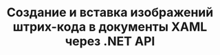 ---
############################# Static ############################
layout: "auto-gen-gist"
draft: false
path: "ru/assembly/net/barcode/xaml/"
otherformats: PDF HTML XPS TIFF MHTML TXT EPUB SVG PS PCL XML OXPS MD EML EMLX MSG 

############################# Head ############################
head_title: "Создание и добавление изображений штрих-кода в документы и электронные письма через .NET"
head_description: "API GroupDocs.Assembly .NET позволяет разработчикам с легкостью динамически генерировать и вставлять изображения штрих-кода в документы (PDF DOC, DOCX, RTF, XLSX, CSV, PPTX) и сообщения электронной почты."

############################# Header ############################
title: "Создание и вставка изображений штрих-кода в документы XAML через .NET API"
description: "GroupDocs.Assembly .NET обеспечивает полную поддержку динамического создания, редактирования и добавления изображения штрих-кода в документы XAML с использованием API C# и VB.NET."

######################### Download Button #######################
button:
    enable: true

############################# About ############################
about:
    enable: true
    title: "Как выполнить генерацию изображения штрих-кода в документах?"
    content: |
       Эта страница поможет пользователям понять и узнать, как динамически генерировать и вставлять изображения штрих-кода в свои документы и сообщения электронной почты в C#, ASP.NET и других приложениях, связанных с .NET. GroupDocs.Assembly .NET — это очень мощный API, который дает пользователям возможность автоматизировать и создавать отчеты во многих основных форматах файлов внутри своих собственных приложений .NET без каких-либо внешних зависимостей. Он поддерживает некоторые очень распространенные форматы файлов, такие как PDF, HTML, электронная почта Outlook, Microsoft Office Word, листы Excel, презентации и слайды PowerPoint. Он полностью поддерживает некоторые распространенные линейные и двумерные символы штрих-кода. Вы также можете легко настроить размер изображения штрих-кода, передний и задний цвета, шрифт и размещение текста штрих-кода, установить разрешение изображения штрих-кода и многое другое. Он также поддерживает создание пользовательских документов из шаблонов и полученных данных из различных источников, таких как базы данных, XML, JSON, OData, объекты и многое другое.

############################# content ############################
steps:
    enable: true
    block:
    - title_left: "Генерация штрих-кодов в документах XAML через .NET"
      content_left: |
       GroupDocs.Assembly .NET обеспечивает полную поддержку добавления и управления штрих-кодами в документах XAML. В следующем примере кода C# .NET показано, как создавать и вставлять изображения штрих-кода в документ XAML. 

      title_right: "Как использовать изображения штрих-кода в XAML"
      content_right: |
        *Создайте экземпляр [DocumentAssembler](https://apireference.groupdocs.com/assembly/net/groupdocs.assembly/documentassembler)
        * Вызовите метод [AssembleDocument](https://apireference.groupdocs.com/assembly/net/groupdocs.assembly.documentassembler/assembledocument/methods/1) со следующими параметрами.
          * Поток для чтения шаблона документа.
          * Поток для записи результирующего документа.
          * Дополнительные возможности загрузки и сохранения документа.
          * Информация об объектах источника данных.

      gisthash: "8576f622912b355ce69966077033dcac"
      gistfile: "generate_barcodes_in_spreadsheets.cs"

    - title_left: "Установите разрешение изображения штрих-кода в XAML через .NET"
      content_left: |
       GroupDocs.Assembly .NET обеспечивает полную поддержку добавления и управления штрих-кодами в документах XAML. Вы можете легко установить разрешение штрих-кода, введя всего пару строк кода. Следующий код позволяет пользователям установить горизонтальное и вертикальное разрешение на 300 DPI. 

      title_right: "Улучшенное разрешение штрих-кода в XAML"
      content_right: |
        * Создайте экземпляр [DocumentAssembler](https://apireference.groupdocs.com/assembly/net/groupdocs.assembly/documentassembler)
        * Вызовите метод BarcodeSettings.Resolution, чтобы установить разрешение изображения штрих-кода на 300 DPI.

      gisthash: "9d8d743bd67b4bce5a4a7f1250deef26"
      gistfile: "set_barcode_image_resolution.cs"
      

    - title_left: "Системные Требования"
      content_left: |
        API GroupDocs.Assembly .NET поддерживаются на всех основных платформах и операционных системах. Полное руководство по системным требованиям можно найти на странице [системные требования](https://docs.groupdocs.com/assembly/net/system-requirements/). Перед выполнением приведенного ниже кода убедитесь, что на вашем компьютере установлены следующие предварительные компоненты. система:
         * Операционные системы: Microsoft Windows, Linux, MacOS
         * Среда разработки: Visual Studio, Xamarin, MonoDevelop и т. д.
         * Фреймворки: .NET Framework, .NET Standard, .NET Core, Mono
         * Получите последнюю версию API GroupDocs.Assembly .NET из [NuGet](https://www.nuget.org/packages/GroupDocs.Assembly/)
        
      title_right: "Зачем использовать GroupDocs.Assembly"
      content_right: |
         * Разрешить пользователям создавать собственные документы из шаблонов.
         * Для создания и автоматизации документов не требуется дополнительное программное обеспечение
         * Возможность создания выходного документа на основе источника данных
         * Динамически вставлять содержимое документа в отчет
         * Динамически прикрепляйте вложения электронной почты и вставляйте гиперссылки в отчеты.
         * Автоматическое удаление пустых абзацев
         * Полная поддержка нескольких форматов данных
         * Поддержка динамических вложений электронной почты

demos:
    enable: true


more_formats:
    enable: true


back_to_top:
    enable: true
---